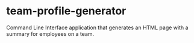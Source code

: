 # team-profile-generator
Command Line Interface application that generates an HTML page with a summary for employees on a team.
